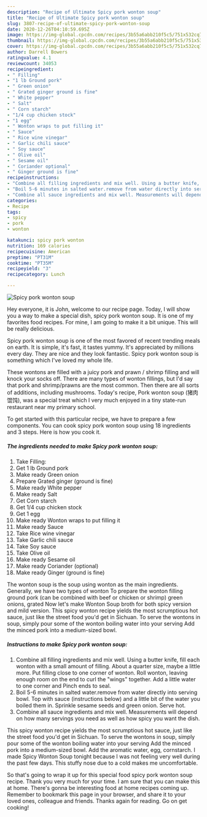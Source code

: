 ```yaml
---
description: "Recipe of Ultimate Spicy pork wonton soup"
title: "Recipe of Ultimate Spicy pork wonton soup"
slug: 3807-recipe-of-ultimate-spicy-pork-wonton-soup
date: 2020-12-26T04:10:59.695Z
image: https://img-global.cpcdn.com/recipes/3b55a6abb210f5c5/751x532cq70/spicy-pork-wonton-soup-recipe-main-photo.jpg
thumbnail: https://img-global.cpcdn.com/recipes/3b55a6abb210f5c5/751x532cq70/spicy-pork-wonton-soup-recipe-main-photo.jpg
cover: https://img-global.cpcdn.com/recipes/3b55a6abb210f5c5/751x532cq70/spicy-pork-wonton-soup-recipe-main-photo.jpg
author: Darrell Bowers
ratingvalue: 4.1
reviewcount: 34053
recipeingredient:
- " Filling"
- "1 lb Ground pork"
- " Green onion"
- " Grated ginger ground is fine"
- " White pepper"
- " Salt"
- " Corn starch"
- "1/4 cup chicken stock"
- "1 egg"
- " Wonton wraps to put filling it"
- " Sauce"
- " Rice wine vinegar"
- " Garlic chili sauce"
- " Soy sauce"
- " Olive oil"
- " Sesame oil"
- " Coriander optional"
- " Ginger ground is fine"
recipeinstructions:
- "Combine all filling ingredients and mix well. Using a butter knife, fill each wonton with a small amount of filling. About a quarter size, maybe a little more. Put filling close to one corner of wonton. Roll wonton, leaving enough room on the end to curl the &#34;wings&#34; together. Add a little water to one corner and Pinch ends to seal."
- "Boil 5-6 minutes in salted water.remove from water directly into serving bowl. Top with sauce (instructions below) and a little bit of the water you boiled them in. Sprinkle sesame seeds and green onion. Serve hot."
- "Combine all sauce ingredients and mix well. Measurements will depend on how many servings you need as well as how spicy you want the dish."
categories:
- Recipe
tags:
- spicy
- pork
- wonton

katakunci: spicy pork wonton 
nutrition: 169 calories
recipecuisine: American
preptime: "PT31M"
cooktime: "PT35M"
recipeyield: "3"
recipecategory: Lunch

---
```



![Spicy pork wonton soup](https://img-global.cpcdn.com/recipes/3b55a6abb210f5c5/751x532cq70/spicy-pork-wonton-soup-recipe-main-photo.jpg)

Hey everyone, it is John, welcome to our recipe page. Today, I will show you a way to make a special dish, spicy pork wonton soup. It is one of my favorites food recipes. For mine, I am going to make it a bit unique. This will be really delicious.

Spicy pork wonton soup is one of the most favored of recent trending meals on earth. It is simple, it's fast, it tastes yummy. It's appreciated by millions every day. They are nice and they look fantastic. Spicy pork wonton soup is something which I've loved my whole life.

These wontons are filled with a juicy pork and prawn / shrimp filling and will knock your socks off. There are many types of wonton fillings, but I&#39;d say that pork and shrimp/prawns are the most common. Then there are all sorts of additions, including mushrooms. Today&#39;s recipe, Pork wonton soup (猪肉馄饨), was a special treat which I very much enjoyed in a tiny state-run restaurant near my primary school.


To get started with this particular recipe, we have to prepare a few components. You can cook spicy pork wonton soup using 18 ingredients and 3 steps. Here is how you cook it.

<!--inarticleads1-->

##### The ingredients needed to make Spicy pork wonton soup:

1. Take  Filling:
1. Get 1 lb Ground pork
1. Make ready  Green onion
1. Prepare  Grated ginger (ground is fine)
1. Make ready  White pepper
1. Make ready  Salt
1. Get  Corn starch
1. Get 1/4 cup chicken stock
1. Get 1 egg
1. Make ready  Wonton wraps to put filling it
1. Make ready  Sauce
1. Take  Rice wine vinegar
1. Take  Garlic chili sauce
1. Take  Soy sauce
1. Take  Olive oil
1. Make ready  Sesame oil
1. Make ready  Coriander (optional)
1. Make ready  Ginger (ground is fine)


The wonton soup is the soup using wonton as the main ingredients. Generally, we have two types of wonton To prepare the wonton filling ground pork (can be combined with beef or chicken or shrimp) green onions, grated Now let&#39;s make Wonton Soup broth for both spicy version and mild version. This spicy wonton recipe yields the most scrumptious hot sauce, just like the street food you&#39;d get in Sichuan. To serve the wontons in soup, simply pour some of the wonton boiling water into your serving Add the minced pork into a medium-sized bowl. 

<!--inarticleads2-->

##### Instructions to make Spicy pork wonton soup:

1. Combine all filling ingredients and mix well. Using a butter knife, fill each wonton with a small amount of filling. About a quarter size, maybe a little more. Put filling close to one corner of wonton. Roll wonton, leaving enough room on the end to curl the &#34;wings&#34; together. Add a little water to one corner and Pinch ends to seal.
1. Boil 5-6 minutes in salted water.remove from water directly into serving bowl. Top with sauce (instructions below) and a little bit of the water you boiled them in. Sprinkle sesame seeds and green onion. Serve hot.
1. Combine all sauce ingredients and mix well. Measurements will depend on how many servings you need as well as how spicy you want the dish.


This spicy wonton recipe yields the most scrumptious hot sauce, just like the street food you&#39;d get in Sichuan. To serve the wontons in soup, simply pour some of the wonton boiling water into your serving Add the minced pork into a medium-sized bowl. Add the aromatic water, egg, cornstarch. I made Spicy Wonton Soup tonight because I was not feeling very well during the past few days. This stuffy nose due to a cold makes me uncomfortable. 

So that's going to wrap it up for this special food spicy pork wonton soup recipe. Thank you very much for your time. I am sure that you can make this at home. There's gonna be interesting food at home recipes coming up. Remember to bookmark this page in your browser, and share it to your loved ones, colleague and friends. Thanks again for reading. Go on get cooking!
